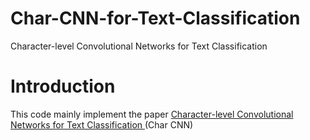 # Char-CNN-for-Text-Classification
Character-level Convolutional Networks for Text Classification  

# Introduction
This code mainly implement the paper [Character-level Convolutional Networks for Text Classification ](https://arxiv.org/abs/1509.01626)(Char CNN)
